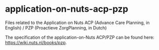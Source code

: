 # application-on-nuts-acp-pzp
Files related to the Application on Nuts ACP (Advance Care Planning, in English) / PZP (Proactieve ZorgPlanning, in Dutch)

The specification of the application-on-Nuts ACP/PZP can be found here: https://wiki.nuts.nl/books/pzp.
